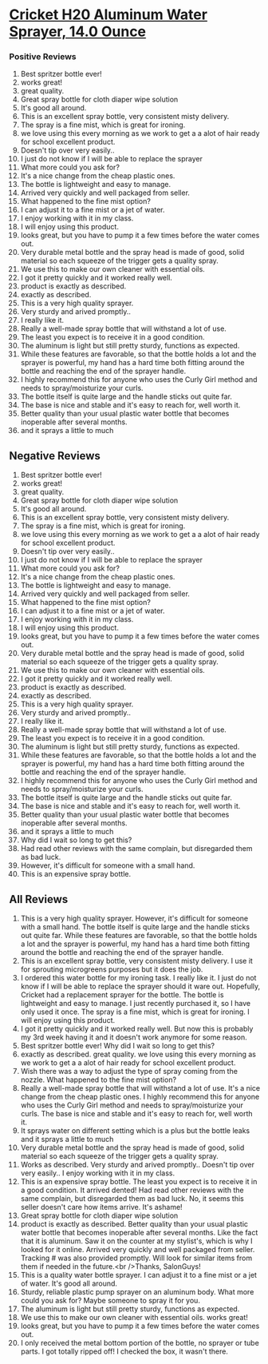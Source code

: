 # [Cricket H20 Aluminum Water Sprayer, 14.0 Ounce](https://products.checkmycream.com/products/Cricket-H20-Aluminum-Water-Sprayer-14.0-Ounce.html)

### Positive Reviews

<ol>
      <li>Best spritzer bottle ever!  </li>
      <li>works great!</li>
      <li>great quality.  </li>
      <li>Great spray bottle for cloth diaper wipe solution</li>
      <li>It&#x27;s good all around.</li>
      <li>This is an excellent spray bottle, very consistent misty delivery.</li>
      <li>The spray is a fine mist, which is great for ironing.  </li>
      <li>we love using this every morning as we work to get a a alot of hair ready for school  excellent product.</li>
      <li>Doesn&#x27;t tip over very easily..</li>
      <li>I just do not know if I will be able to replace the sprayer</li>
      <li>What more could you ask for?</li>
      <li>It&#x27;s a nice change from the cheap plastic ones.</li>
      <li>The bottle is lightweight and easy to manage.  </li>
      <li>Arrived very quickly and well packaged from seller.  </li>
      <li>What happened to the fine mist option?</li>
      <li>I can adjust it to a fine mist or a jet of water.</li>
      <li>I enjoy working with it in my class.</li>
      <li>I will enjoy using this product.</li>
      <li>looks great, but you have to pump it a few times before the water comes out.</li>
      <li>Very durable metal bottle and the spray head is made of good, solid material so each squeeze of the trigger gets a quality spray.</li>
      <li>We use this to make our own cleaner with essential oils.  </li>
      <li>I got it pretty quickly and it worked really well.</li>
      <li>product is exactly as described.  </li>
      <li>exactly as described.  </li>
      <li>This is a very high quality sprayer.</li>
      <li>Very sturdy and arived promptly..</li>
      <li>I really like it.  </li>
      <li>Really a well-made spray bottle that will withstand a lot of use.</li>
      <li>The least you expect is to receive it in a good condition.</li>
      <li>The aluminum is light but still pretty sturdy, functions as expected.</li>
      <li>While these features are favorable, so that the bottle holds a lot and the sprayer is powerful, my hand has a hard time both fitting around the bottle and reaching the end of the sprayer handle.</li>
      <li>I highly recommend this for anyone who uses the Curly Girl method and needs to spray/moisturize your curls.</li>
      <li>The bottle itself is quite large and the handle sticks out quite far.</li>
      <li>The base is nice and stable and it&#x27;s easy to reach for, well worth it.</li>
      <li>Better quality than your usual plastic water bottle that becomes inoperable after several months.  </li>
      <li>and it sprays a little to much</li>
</ol>


<h2>Negative Reviews</h2>
<ol>
<li> Best spritzer bottle ever!  </li>
<li> works great!</li>
<li> great quality.  </li>
<li> Great spray bottle for cloth diaper wipe solution</li>
<li> It&#x27;s good all around.</li>
<li> This is an excellent spray bottle, very consistent misty delivery.</li>
<li> The spray is a fine mist, which is great for ironing.  </li>
<li> we love using this every morning as we work to get a a alot of hair ready for school  excellent product.</li>
<li> Doesn&#x27;t tip over very easily..</li>
<li> I just do not know if I will be able to replace the sprayer</li>
<li> What more could you ask for?</li>
<li> It&#x27;s a nice change from the cheap plastic ones.</li>
<li> The bottle is lightweight and easy to manage.  </li>
<li> Arrived very quickly and well packaged from seller.  </li>
<li> What happened to the fine mist option?</li>
<li> I can adjust it to a fine mist or a jet of water.</li>
<li> I enjoy working with it in my class.</li>
<li> I will enjoy using this product.</li>
<li> looks great, but you have to pump it a few times before the water comes out.</li>
<li> Very durable metal bottle and the spray head is made of good, solid material so each squeeze of the trigger gets a quality spray.</li>
<li> We use this to make our own cleaner with essential oils.  </li>
<li> I got it pretty quickly and it worked really well.</li>
<li> product is exactly as described.  </li>
<li> exactly as described.  </li>
<li> This is a very high quality sprayer.</li>
<li> Very sturdy and arived promptly..</li>
<li> I really like it.  </li>
<li> Really a well-made spray bottle that will withstand a lot of use.</li>
<li> The least you expect is to receive it in a good condition.</li>
<li> The aluminum is light but still pretty sturdy, functions as expected.</li>
<li> While these features are favorable, so that the bottle holds a lot and the sprayer is powerful, my hand has a hard time both fitting around the bottle and reaching the end of the sprayer handle.</li>
<li> I highly recommend this for anyone who uses the Curly Girl method and needs to spray/moisturize your curls.</li>
<li> The bottle itself is quite large and the handle sticks out quite far.</li>
<li> The base is nice and stable and it&#x27;s easy to reach for, well worth it.</li>
<li> Better quality than your usual plastic water bottle that becomes inoperable after several months.  </li>
<li> and it sprays a little to much</li>
<li> Why did I wait so long to get this?</li>
<li> Had read other reviews with the same complain, but disregarded them as bad luck.</li>
<li> However, it&#x27;s difficult for someone with a small hand.</li>
<li> This is an expensive spray bottle.</li>
</ol>

<h2>All Reviews</h2>

<ol>
    <li> This is a very high quality sprayer. However, it&#x27;s difficult for someone with a small hand. The bottle itself is quite large and the handle sticks out quite far. While these features are favorable, so that the bottle holds a lot and the sprayer is powerful, my hand has a hard time both fitting around the bottle and reaching the end of the sprayer handle.</li>
    <li> This is an excellent spray bottle, very consistent misty delivery. I use it for sprouting microgreens purposes but it does the job.</li>
    <li> I ordered this water bottle for my ironing task.  I really like it.  I just do not know if I will be able to replace the sprayer should it ware out.  Hopefully, Cricket had a replacement sprayer for the bottle.  The bottle is lightweight and easy to manage.  I just recently purchased it, so I have only used it once.  The spray is a fine mist, which is great for ironing.  I will enjoy using this product.</li>
    <li> I got it pretty quickly and it worked really well. But now this is probably my 3rd week having it and it doesn&#x27;t work anymore for some reason.</li>
    <li> Best spritzer bottle ever!  Why did I wait so long to get this?</li>
    <li> exactly as described.  great quality.  we love using this every morning as we work to get a a alot of hair ready for school  excellent product.</li>
    <li> Wish there was a way to adjust the type of spray coming from the nozzle. What happened to the fine mist option?</li>
    <li> Really a well-made spray bottle that will withstand a lot of use. It&#x27;s a nice change from the cheap plastic ones. I highly recommend this for anyone who uses the Curly Girl method and needs to spray/moisturize your curls. The base is nice and stable and it&#x27;s easy to reach for, well worth it.</li>
    <li> It sprays water on different setting which is a plus but the bottle leaks and it sprays a little to much</li>
    <li> Very durable metal bottle and the spray head is made of good, solid material so each squeeze of the trigger gets a quality spray.</li>
    <li> Works as described. Very sturdy and arived promptly.. Doesn&#x27;t tip over very easily.. I enjoy working with it in my class.</li>
    <li> This is an expensive spray bottle. The least you expect is to receive it in a good condition. It arrived dented! Had read other reviews with the same complain, but disregarded them as bad luck. No, it seems this seller doesn&#x27;t care how ítems arrive. It&#x27;s ashame!</li>
    <li> Great spray bottle for cloth diaper wipe solution</li>
    <li> product is exactly as described.  Better quality than your usual plastic water bottle that becomes inoperable after several months.  Like the fact that it is aluminum.  Saw it on the counter at my stylist&#x27;s, which is why I looked for it online.  Arrived very quickly and well packaged from seller.  Tracking # was also provided promptly.  Will look for similar items from them if needed in the future.&lt;br /&gt;Thanks, SalonGuys!</li>
    <li> This is a quality water bottle sprayer. I can adjust it to a fine mist or a jet of water. It&#x27;s good all around.</li>
    <li> Sturdy, reliable plastic pump sprayer on an aluminum body. What more could you ask for? Maybe someone to spray it for you.</li>
    <li> The aluminum is light but still pretty sturdy, functions as expected.</li>
    <li> We use this to make our own cleaner with essential oils.  works great!</li>
    <li> looks great, but you have to pump it a few times before the water comes out.</li>
    <li> I only received the metal bottom portion of the bottle, no sprayer or tube parts.  I got totally ripped off!  I checked the box, it wasn&#x27;t there.</li>
</ol>





